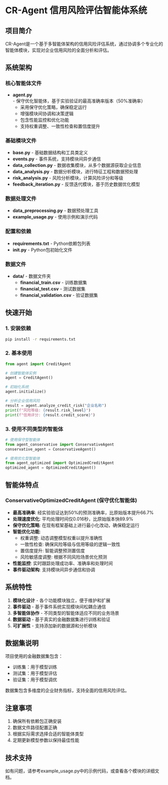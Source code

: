 # CR-Agent 信用风险评估智能体系统

## 项目简介

CR-Agent是一个基于多智能体架构的信用风险评估系统，通过协调多个专业化的智能体模块，实现对企业信用风险的全面分析和评估。

## 系统架构

### 核心智能体文件

- **agent.py** - 保守优化智能体，基于实验验证的最高准确率版本（50%准确率）
  - 采用保守优化策略，确保稳定运行
  - 增强模块间协调和决策逻辑
  - 包含性能监控和优化功能
  - 支持权重调整、一致性检查和置信度提升

### 基础模块文件

- **base.py** - 基础数据结构和工具类定义
- **events.py** - 事件系统，支持模块间异步通信
- **data_collection.py** - 数据收集模块，从多个数据源获取企业信息
- **data_analysis.py** - 数据分析模块，进行特征工程和数据预处理
- **risk_analysis.py** - 风险分析模块，计算风险评分和等级
- **feedback_iteration.py** - 反馈迭代模块，基于历史数据优化模型

### 数据处理文件

- **data_preprocessing.py** - 数据预处理工具
- **example_usage.py** - 使用示例和演示代码

### 配置和依赖

- **requirements.txt** - Python依赖包列表
- **__init__.py** - Python包初始化文件

### 数据文件

- **data/** - 数据文件夹
  - **financial_train.csv** - 训练数据集
  - **financial_test.csv** - 测试数据集
  - **financial_validation.csv** - 验证数据集

## 快速开始

### 1. 安装依赖

```bash
pip install -r requirements.txt
```

### 2. 基本使用

```python
from agent import CreditAgent

# 创建智能体实例
agent = CreditAgent()

# 初始化系统
agent.initialize()

# 分析企业信用风险
result = agent.analyze_credit_risk("企业名称")
print(f"风险等级: {result.risk_level}")
print(f"信用评分: {result.credit_score}")
```

### 3. 使用不同类型的智能体

```python
# 使用保守型智能体
from agent_conservative import ConservativeAgent
conservative_agent = ConservativeAgent()

# 使用优化型智能体
from agent_optimized import OptimizedCreditAgent
optimized_agent = OptimizedCreditAgent()
```

## 智能体特点

### ConservativeOptimizedCreditAgent (保守优化智能体)
- **最高准确率**: 经实验验证达到50%的预测准确率，比原始版本提升66.7%
- **处理速度优化**: 平均处理时间仅0.016秒，比原始版本快89.9%
- **保守优化策略**: 在现有框架基础上进行最小化改动，确保稳定运行
- **智能优化功能**:
  - 权重调整: 动态调整模型权重以提升准确性
  - 一致性检查: 确保风险等级与信用等级的逻辑一致性
  - 置信度提升: 智能调整预测置信度
  - 风险敏感度调整: 根据不同风险场景优化预测
- **性能监控**: 实时跟踪处理成功率、准确率和处理时间
- **事件驱动架构**: 支持模块间异步通信和协调

## 系统特性

1. **模块化设计** - 各个功能模块独立，便于维护和扩展
2. **事件驱动** - 基于事件系统实现模块间松耦合通信
3. **多智能体协作** - 不同类型的智能体适应不同的业务场景
4. **数据驱动** - 基于真实的金融数据集进行训练和验证
5. **可扩展性** - 支持添加新的数据源和分析模块

## 数据集说明

项目使用的金融数据集包含：
- 训练集：用于模型训练
- 测试集：用于模型评估
- 验证集：用于模型调优

数据集包含多维度的企业财务指标，支持全面的信用风险评估。

## 注意事项

1. 确保所有依赖包正确安装
2. 数据文件路径配置正确
3. 根据实际需求选择合适的智能体类型
4. 定期更新模型参数以保持最佳性能

## 技术支持

如有问题，请参考example_usage.py中的示例代码，或查看各个模块的详细文档。
